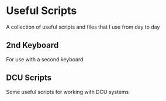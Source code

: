 # Useful Scripts

A collection of useful scripts and files that I use from day to day

## 2nd Keyboard

For use with a second keyboard

## DCU Scripts

Some useful scripts for working with DCU systems
